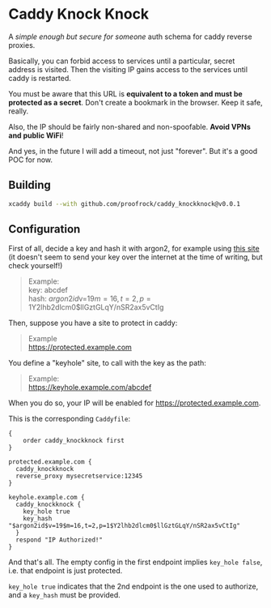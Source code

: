 # Caddy Knock Knock

A *simple enough but secure for someone* auth schema for caddy reverse proxies.

Basically, you can forbid access to services until a particular, secret address is visited. Then the visiting IP gains access to the services until caddy is restarted.

You must be aware that this URL is **equivalent to a token and must be protected as a secret**. Don't create a bookmark in the browser. Keep it safe, really.

Also, the IP should be fairly non-shared and non-spoofable. **Avoid VPNs and public WiFi**!

And yes, in the future I will add a timeout, not just "forever". But it's a good POC for now.

## Building

```bash
xcaddy build --with github.com/proofrock/caddy_knockknock@v0.0.1
```

## Configuration

First of all, decide a key and hash it with argon2, for example using [this site](https://argon2.online) (it doesn't seem to send your key over the internet at the time of writing, but check yourself!)

> Example:<br/>
> key: abcdef<br/>
> hash: $argon2id$v=19$m=16,t=2,p=1$Y2lhb2dlcm0$llGztGLqY/nSR2ax5vCtIg

Then, suppose you have a site to protect in caddy:

> Example<br/>https://protected.example.com

You define a "keyhole" site, to call with the key as the path:

> Example:<br/>https://keyhole.example.com/abcdef

When you do so, your IP will be enabled for https://protected.example.com.

This is the corresponding `Caddyfile`:

```caddyfile
{
	order caddy_knockknock first
}

protected.example.com {
  caddy_knockknock
  reverse_proxy mysecretservice:12345
}

keyhole.example.com {
  caddy_knockknock {
    key_hole true
    key_hash "$argon2id$v=19$m=16,t=2,p=1$Y2lhb2dlcm0$llGztGLqY/nSR2ax5vCtIg"
  }
  respond "IP Authorized!"
}
```

And that's all. The empty config in the first endpoint implies `key_hole false`, i.e. that endpoint is just protected. 

`key_hole true` indicates that the 2nd endpoint is the one used to authorize, and a `key_hash` must be provided.

